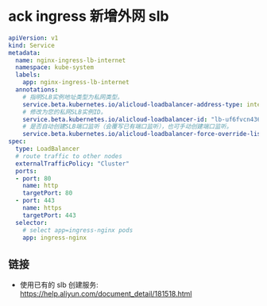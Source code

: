 # ack ingress 新增外网 slb

[//]: <> (ack, ingress, k8s, slb)

```yaml
apiVersion: v1
kind: Service
metadata:
  name: nginx-ingress-lb-internet
  namespace: kube-system
  labels:
    app: nginx-ingress-lb-internet
  annotations:
    # 指明SLB实例地址类型为私网类型。
    service.beta.kubernetes.io/alicloud-loadbalancer-address-type: internet
    # 修改为您的私网SLB实例ID。
    service.beta.kubernetes.io/alicloud-loadbalancer-id: "lb-uf6fvcn436neplqmkozev"
    # 是否自动创建SLB端口监听（会覆写已有端口监听），也可手动创建端口监听。
    service.beta.kubernetes.io/alicloud-loadbalancer-force-override-listeners: 'true'
spec:
  type: LoadBalancer
  # route traffic to other nodes
  externalTrafficPolicy: "Cluster"
  ports:
  - port: 80
    name: http
    targetPort: 80
  - port: 443
    name: https
    targetPort: 443
  selector:
    # select app=ingress-nginx pods
    app: ingress-nginx
```

## 链接

- 使用已有的 slb 创建服务: <https://help.aliyun.com/document_detail/181518.html>
